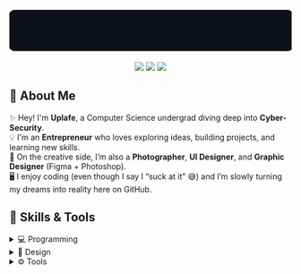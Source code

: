 <!-- Uplafe GitHub Profile README -->
<p align="center">
  <img src="welcome.gif" alt="Welcome GIF" width="800"/>
</p>

<p align="center">
  <img src="https://img.shields.io/badge/Computer%20Science-Cyber%20Security-blue?style=for-the-badge" />
  <img src="https://img.shields.io/badge/Entrepreneur-💸-brightgreen?style=for-the-badge" />
  <img src="https://img.shields.io/badge/Always%20Learning-🚀-orange?style=for-the-badge" />
</p>


## 🔹 About Me  

✨ Hey! I'm **Uplafe**, a Computer Science undergrad diving deep into **Cyber-Security**.  
💡 I'm an **Entrepreneur** who loves exploring ideas, building projects, and learning new skills.  
🎨 On the creative side, I’m also a **Photographer**, **UI Designer**, and **Graphic Designer** (Figma + Photoshop).  
🖥️ I enjoy coding (even though I say I “suck at it” 😅) and I’m slowly turning my dreams into reality here on GitHub.  

## 🚀 Skills & Tools  

<details>
  <summary>💻 Programming</summary>
  <br/>
  <p align="left">
    <img src="https://skillicons.dev/icons?i=html,python,java,c" />
  </p>
</details>

<details>
  <summary>🎨 Design</summary>
  <br/>
  <p align="left">
    <img src="https://skillicons.dev/icons?i=figma,ps,ai,blender" />
  </p>
</details>

<details>
  <summary>⚙️ Tools</summary>
  <br/>
  <p align="left">
    <img src="https://skillicons.dev/icons?i=git,github,arch,kali,windows,vscode" />
  </p>
</details>
